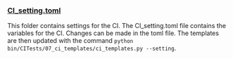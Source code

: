 ### [CI_setting.toml](CI_setting.toml)
This folder contains settings for the CI. The CI_setting.toml file contains the variables for the CI. Changes can be made in the toml file. The templates are then updated with the command `python bin/CITests/07_ci_templates/ci_templates.py --setting`.
